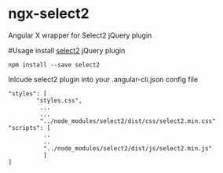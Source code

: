 # ngx-select2
Angular X wrapper for Select2 jQuery plugin

#Usage
install [select2](https://select2.org/) jQuery plugin
```
npm install --save select2
```

Inlcude select2 plugin into your .angular-cli.json config file
```
"styles": [
        "styles.css",
         ...
         ...
         "../node_modules/select2/dist/css/select2.min.css"
"scripts": [
          ..
          ..
          "../node_modules/select2/dist/js/select2.min.js"
          ]
]
```
